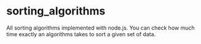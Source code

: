 # sorting_algorithms
All sorting algorithms implemented with node.js. You can check how much time exactly an algorithms takes to sort a given set of data.
